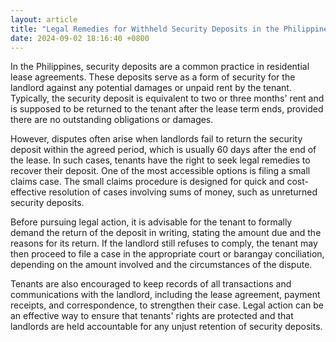 ```yaml
---
layout: article
title: "Legal Remedies for Withheld Security Deposits in the Philippines"
date: 2024-09-02 18:16:40 +0800
---
```


<p>In the Philippines, security deposits are a common practice in residential lease agreements. These deposits serve as a form of security for the landlord against any potential damages or unpaid rent by the tenant. Typically, the security deposit is equivalent to two or three months' rent and is supposed to be returned to the tenant after the lease term ends, provided there are no outstanding obligations or damages.</p><p>However, disputes often arise when landlords fail to return the security deposit within the agreed period, which is usually 60 days after the end of the lease. In such cases, tenants have the right to seek legal remedies to recover their deposit. One of the most accessible options is filing a small claims case. The small claims procedure is designed for quick and cost-effective resolution of cases involving sums of money, such as unreturned security deposits.</p><p>Before pursuing legal action, it is advisable for the tenant to formally demand the return of the deposit in writing, stating the amount due and the reasons for its return. If the landlord still refuses to comply, the tenant may then proceed to file a case in the appropriate court or barangay conciliation, depending on the amount involved and the circumstances of the dispute.</p><p>Tenants are also encouraged to keep records of all transactions and communications with the landlord, including the lease agreement, payment receipts, and correspondence, to strengthen their case. Legal action can be an effective way to ensure that tenants' rights are protected and that landlords are held accountable for any unjust retention of security deposits.</p>